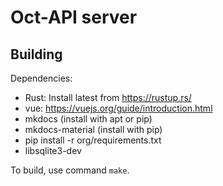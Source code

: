 Oct-API server
==============

Building
--------

Dependencies:

- Rust: Install latest from https://rustup.rs/
- vue: https://vuejs.org/guide/introduction.html
- mkdocs (install with apt or pip)
- mkdocs-material (install with pip)
- pip install -r org/requirements.txt
- libsqlite3-dev

To build, use command `make`.
